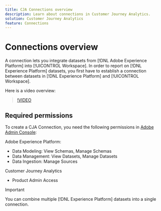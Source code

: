 ```yaml
---
title: CJA Connections overview
description: Learn about connections in Customer Journey Analytics.
solution: Customer Journey Analytics
feature: Connections
---
```


# Connections overview

A connection lets you integrate datasets from [!DNL Adobe Experience Platform] into [!UICONTROL Workspace]. In order to report on [!DNL Experience Platform] datasets, you first have to establish a connection between datasets in [!DNL Experience Platform] and [!UICONTROL Workspace].

Here is a video overview:

>[!VIDEO](https://video.tv.adobe.com/v/35111/?quality=12&learn=on)

## Required permissions

To create a CJA Connection, you need the following permissions in [Adobe Admin Console](https://helpx.adobe.com/enterprise/admin-guide.html/enterprise/using/manage-permissions-and-roles.ug.html):

Adobe Experience Platform:
* Data Modeling: View Schemas, Manage Schemas
* Data Management: View Datasets, Manage Datasets
* Data Ingestion: Manage Sources

Customer Journey Analytics
* Product Admin Access

>[!IMPORTANT]
>
>You can combine multiple [!DNL Experience Platform] datasets into a single connection.

